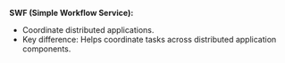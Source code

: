 **SWF (Simple Workflow Service):**

*   Coordinate distributed applications.
*   Key difference: Helps coordinate tasks across distributed application components.
